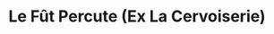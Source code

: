 ---
title: "Le Fût Percute (Ex La Cervoiserie)"
url: /vannes/le-fut-percute-ex-la-cervoiserie/
shop: Spirituosen
---
